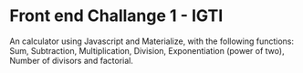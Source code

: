 # Front end Challange 1 - IGTI

An calculator using Javascript and Materialize, with the following functions: 
Sum, Subtraction, Multiplication, Division, Exponentiation (power of two), Number of divisors and factorial.

